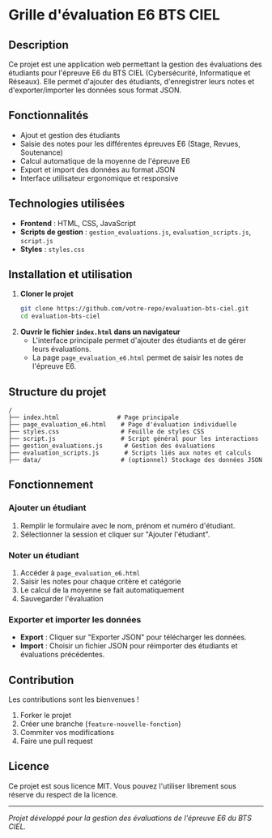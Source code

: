 # Grille d'évaluation E6 BTS CIEL

## Description

Ce projet est une application web permettant la gestion des évaluations des étudiants pour l'épreuve E6 du BTS CIEL (Cybersécurité, Informatique et Réseaux). Elle permet d'ajouter des étudiants, d'enregistrer leurs notes et d'exporter/importer les données sous format JSON.

## Fonctionnalités

- Ajout et gestion des étudiants
- Saisie des notes pour les différentes épreuves E6 (Stage, Revues, Soutenance)
- Calcul automatique de la moyenne de l'épreuve E6
- Export et import des données au format JSON
- Interface utilisateur ergonomique et responsive

## Technologies utilisées

- **Frontend** : HTML, CSS, JavaScript
- **Scripts de gestion** : `gestion_evaluations.js`, `evaluation_scripts.js`, `script.js`
- **Styles** : `styles.css`

## Installation et utilisation

1. **Cloner le projet**
   ```bash
   git clone https://github.com/votre-repo/evaluation-bts-ciel.git
   cd evaluation-bts-ciel
   ```
2. **Ouvrir le fichier ********`index.html`******** dans un navigateur**
   - L'interface principale permet d'ajouter des étudiants et de gérer leurs évaluations.
   - La page `page_evaluation_e6.html` permet de saisir les notes de l'épreuve E6.

## Structure du projet

```
/
├── index.html                # Page principale
├── page_evaluation_e6.html    # Page d'évaluation individuelle
├── styles.css                 # Feuille de styles CSS
├── script.js                  # Script général pour les interactions
├── gestion_evaluations.js      # Gestion des évaluations
├── evaluation_scripts.js       # Scripts liés aux notes et calculs
├── data/                      # (optionnel) Stockage des données JSON
```

## Fonctionnement

### Ajouter un étudiant

1. Remplir le formulaire avec le nom, prénom et numéro d'étudiant.
2. Sélectionner la session et cliquer sur "Ajouter l'étudiant".

### Noter un étudiant

1. Accéder à `page_evaluation_e6.html`
2. Saisir les notes pour chaque critère et catégorie
3. Le calcul de la moyenne se fait automatiquement
4. Sauvegarder l'évaluation

### Exporter et importer les données

- **Export** : Cliquer sur "Exporter JSON" pour télécharger les données.
- **Import** : Choisir un fichier JSON pour réimporter des étudiants et évaluations précédentes.

## Contribution

Les contributions sont les bienvenues !

1. Forker le projet
2. Créer une branche (`feature-nouvelle-fonction`)
3. Commiter vos modifications
4. Faire une pull request

## Licence

Ce projet est sous licence MIT. Vous pouvez l'utiliser librement sous réserve du respect de la licence.

---

*Projet développé pour la gestion des évaluations de l'épreuve E6 du BTS CIEL.*

